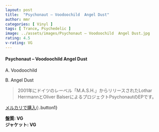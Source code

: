 ```yaml
---
layout: post
title:  "Psychonaut – Voodoochild  Angel Dust"
author: mmr
categories: [ Vinyl ]
tags: [ Trance, Psychedelic ]
image: ../assets/images/Psychonaut – Voodoochild  Angel Dust.jpg
rating: 4.5
v-rating: VG
---
```


#### Psychonaut – Voodoochild  Angel Dust

A. Voodoochild

B. Angel Dust

> 2001年にドイツのレーベル「M.A.S.H.」からリリースされたLothar HerrmannとOliver BalserによるプロジェクトPsychonautのEPです。


[メルカリで購入](https://jp.mercari.com/item/m57056542786){:.button1}

<div class="mt-4 mb-4 d-flex align-items-center">
<strong class="mr-1">盤質: VG</strong>
</div>
<div class="mt-4 mb-4 d-flex align-items-center">
<strong class="mr-1">ジャケット: VG</strong>
</div>
